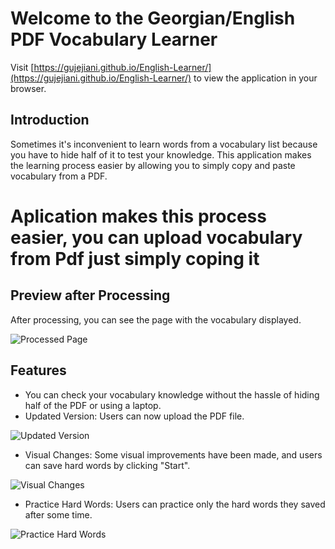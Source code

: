 # Welcome to the Georgian/English PDF Vocabulary Learner

Visit [https://gujejiani.github.io/English-Learner/](https://gujejiani.github.io/English-Learner/) to view the application in your browser.

## Introduction
Sometimes it's inconvenient to learn words from a vocabulary list because you have to hide half of it to test your knowledge. This application makes the learning process easier by allowing you to simply copy and paste vocabulary from a PDF.

# Aplication  makes this process easier, you can upload vocabulary from Pdf just simply coping it

## Preview after Processing
After processing, you can see the page with the vocabulary displayed.

![Processed Page](https://user-images.githubusercontent.com/67228459/152652257-054fd0ff-1772-4526-b9b6-6a027ffd54b7.png)

## Features
- You can check your vocabulary knowledge without the hassle of hiding half of the PDF or using a laptop.
- Updated Version: Users can now upload the PDF file.

![Updated Version](https://user-images.githubusercontent.com/67228459/178221617-4bc77030-ef74-4aad-9531-c4155c7a2478.png)

- Visual Changes: Some visual improvements have been made, and users can save hard words by clicking "Start".

![Visual Changes](https://user-images.githubusercontent.com/67228459/178224189-53a0782f-949a-4265-b693-e4064f616da6.png)

- Practice Hard Words: Users can practice only the hard words they saved after some time.

![Practice Hard Words](https://user-images.githubusercontent.com/67228459/178224299-6cd176f6-bf2a-4a6b-9eec-79514df65b45.png)
